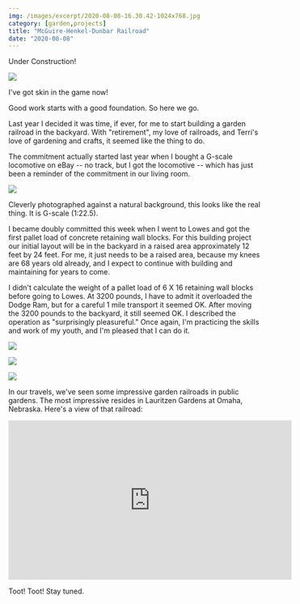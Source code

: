 ```yaml
---
img: /images/excerpt/2020-08-08-16.30.42-1024x768.jpg
category: [garden,projects]
title: "McGuire-Henkel-Dunbar Railroad"
date: "2020-08-08"
---
```


Under Construction!

![](/images/2020-08-08-16.30.42-1024x768.jpg)

I've got skin in the game now!

Good work starts with a good foundation. So here we go.

Last year I decided it was time, if ever, for me to start building a garden railroad in the backyard. With "retirement", my love of railroads, and Terri's love of gardening and crafts, it seemed like the thing to do.

The commitment actually started last year when I bought a G-scale locomotive on eBay -- no track, but I got the locomotive -- which has just been a reminder of the commitment in our living room.

![](/images/s-l1600-1024x768.jpg)

Cleverly photographed against a natural background, this looks like the real thing. It is G-scale (1:22.5).

I became doubly committed this week when I went to Lowes and got the first pallet load of concrete retaining wall blocks. For this building project our initial layout will be in the backyard in a raised area approximately 12 feet by 24 feet. For me, it just needs to be a raised area, because my knees are 68 years old already, and I expect to continue with building and maintaining for years to come.

I didn't calculate the weight of a pallet load of 6 X 16 retaining wall blocks before going to Lowes. At 3200 pounds, I have to admit it overloaded the Dodge Ram, but for a careful 1 mile transport it seemed OK. After moving the 3200 pounds to the backyard, it still seemed OK. I described the operation as "surprisingly pleasureful." Once again, I'm practicing the skills and work of my youth, and I'm pleased that I can do it.




![](/images/DSC00657.resized.jpg)

![](/images/IMG_20200806_124855.jpg)

![](/images/IMG_20200806_124915.jpg)




In our travels, we've seen some impressive garden railroads in public gardens. The most impressive resides in Lauritzen Gardens at Omaha, Nebraska. Here's a view of that railroad:

<iframe width="560" height="315" src="https://www.youtube.com/embed/3JtpIAaFuu8" frameborder="0" allow="accelerometer; autoplay; clipboard-write; encrypted-media; gyroscope; picture-in-picture" allowfullscreen></iframe>

Toot! Toot! Stay tuned.
